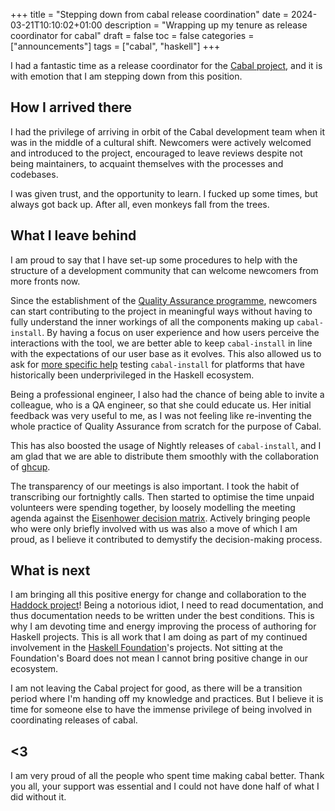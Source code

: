 +++
title = "Stepping down from cabal release coordination"
date = 2024-03-21T10:10:02+01:00
description = "Wrapping up my tenure as release coordinator for cabal"
draft = false
toc = false
categories = ["announcements"]
tags = ["cabal", "haskell"]
+++

I had a fantastic time as a release coordinator for the [Cabal project][cabal], and it is
with emotion that I am stepping down from this position.

## How I arrived there

I had the privilege of arriving in orbit of the Cabal development team when it was in the middle
of a cultural shift. Newcomers were actively welcomed and introduced to the project, encouraged
to leave reviews despite not being maintainers, to acquaint themselves with the processes and
codebases.

I was given trust, and the opportunity to learn. I fucked up some times, but always got back up.
After all, even monkeys fall from the trees.

## What I leave behind

I am proud to say that I have set-up some procedures to help with the structure of a development 
community that can welcome newcomers from more fronts now.

Since the establishment of the [Quality Assurance programme][QA], newcomers can start contributing
to the project in meaningful ways without having to fully understand the inner workings of all 
the components making up `cabal-install`. By having a focus on user experience and how users 
perceive the interactions with the tool, we are better able to keep `cabal-install` in line
with the expectations of our user base as it evolves.
This also allowed us to ask for [more specific help][QA-windows] testing `cabal-install` for platforms that
have historically been underprivileged in the Haskell ecosystem.

Being a professional engineer, I also had the chance of being able to invite a colleague, who is a
QA engineer, so that she could educate us. Her initial feedback was very useful to me, as I
was not feeling like re-inventing the whole practice of Quality Assurance from scratch for the purpose of Cabal.

This has also boosted the usage of Nightly releases of `cabal-install`, and I am glad that we are
able to distribute them smoothly with the collaboration of [ghcup][ghcup].

The transparency of our meetings is also important. I took the habit of transcribing our
fortnightly calls. Then started to optimise the time unpaid volunteers were spending together,
by loosely modelling the meeting agenda against the
[Eisenhower decision matrix](https://luxafor.com/wp-content/uploads/2023/02/The-Eisenhower-Decision-Matrix-png-1024x768.png).
Actively bringing people who were only briefly involved with us was also a move of which I am proud,
as I believe it contributed to demystify the decision-making process.

## What is next

I am bringing all this positive energy for change and collaboration to the [Haddock project][haddock]!
Being a notorious idiot, I need to read documentation, and thus documentation needs to be written under the best conditions. 
This is why I am devoting time and energy improving the process of authoring for Haskell projects.
This is all work that I am doing as part of my continued involvement in the [Haskell Foundation][HF]'s projects.
Not sitting at the Foundation's Board does not mean I cannot bring positive change in our ecosystem. 

I am not leaving the Cabal project for good, as there will be a transition period where I'm handing off my knowledge and practices.
But I believe it is time for someone else to have the immense privilege of being involved in coordinating releases of cabal.

## <3

I am very proud of all the people who spent time making cabal better. Thank you all, your support was essential and I could not have
done half of what I did without it.

[cabal]: https://www.haskell.org/cabal
[QA]: https://discourse.haskell.org/t/manual-qa-for-cabal-install/6225
[QA-windows]: https://discourse.haskell.org/t/cabal-is-looking-for-qa-testers-on-the-windows-platform/8103
[ghcup]: https://github.com/haskell/cabal#ways-to-get-the-cabal-install-binary
[haddock]: https://www.haskell.org/haddock
[HF]: https://haskell.foundation
